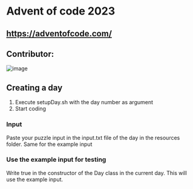 # Advent of code 2023

## **https://adventofcode.com/**

## Contributor:
![image](https://img.shields.io/github/followers/Stenz123?label=Stenz123&logo=github[])

## Creating a day
1) Execute setupDay.sh with the day number as argument
2) Start coding

### Input
Paste your puzzle input in the input.txt file of the day in the resources folder.
Same for the example input

### Use the example input for testing
Write true in the constructor of the Day class in the current day. This will use the example input.

